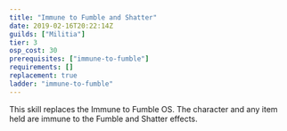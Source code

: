 ```yaml
---
title: "Immune to Fumble and Shatter"
date: 2019-02-16T20:22:14Z
guilds: ["Militia"]
tier: 3
osp_cost: 30
prerequisites: ["immune-to-fumble"]
requirements: []
replacement: true
ladder: "immune-to-fumble"
---
```

This skill replaces the Immune to Fumble OS. The character and any item held are immune to the Fumble and Shatter effects.